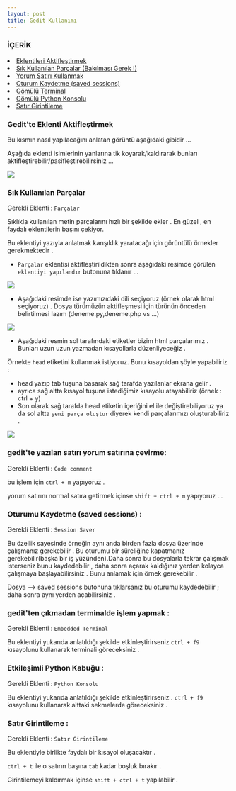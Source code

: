 ```yaml
---
layout: post
title: Gedit Kullanımı
---
```


### İÇERİK

<li> <a href="#eklenti-aktif"> Eklentileri Aktifleştirmek </a> </li>
<li> <a href="#parçalar"> Sık Kullanılan Parçalar (Bakılması Gerek !) </a> </li>
<li> <a href="#yorum-satırı"> Yorum Satırı Kullanmak </a> </li>
<li> <a href="oturumu-kaydet"> Oturum Kaydetme (saved sessions) </a> </li>
<li> <a href="gömülü-terminal"> Gömülü Terminal </a> </li>
<li> <a href="gömülü-python-konsolu"> Gömülü Python Konsolu </a> </li>
<li> <a href="satır-girintileme"> Satır Girintileme </a> </li>

### <a id="eklenti-aktif"> Gedit'te Eklenti Aktifleştirmek </a>

Bu kısmın nasıl yapılacağını anlatan görüntü aşağıdaki gibidir ...

Aşağıda eklenti isimlerinin yanlarına tik koyarak/kaldırarak bunları aktifleştirebilir/pasifleştirebilirsiniz ...

<img src="http://img801.imageshack.us/img801/1774/gediteklentikurma.gif" />


### <a id="#parçalar"> Sık Kullanılan Parçalar </a>

Gerekli Eklenti : `Parçalar`

Sıklıkla kullanılan metin parçalarını hızlı bir şekilde ekler . En güzel , en faydalı eklentilerin başını çekiyor.

Bu eklentiyi yazıyla anlatmak karışıklık yaratacağı için görüntülü örnekler gerekmektedir .

- `Parçalar` eklentisi aktifleştirildikten sonra aşağıdaki resimde görülen `eklentiyi yapılandır` butonuna tıklanır ...

<img src="http://img821.imageshack.us/img821/716/ekyapilnq8.png" />

- Aşağıdaki resimde ise yazımızıdaki dili seçiyoruz (örnek olarak html seçiyoruz) . Dosya türümüzün aktifleşmesi için türünün önceden belirtilmesi lazım (deneme.py,deneme.php vs ...)

<img src="http://img194.imageshack.us/img194/7516/ekdilsecnq8.png">

- Aşağıdaki resmin sol tarafındaki etiketler bizim html parçalarımız . Bunları uzun uzun yazmadan kısayollarla düzenliyeceğiz .

Örnekte `head` etiketini kullanmak istiyoruz. Bunu kısayoldan şöyle yapabiliriz :

- head yazıp tab tuşuna basarak sağ tarafda yazılanlar ekrana gelir .
- ayrıca sağ altta kısayol tuşuna istediğimiz kısayolu atayabiliriz (örnek : ctrl + y)
- Son olarak sağ tarafda head etiketin içeriğini el ile değiştirebiliyoruz  ya da sol altta `yeni parça oluştur` diyerek kendi parçalarımızı oluşturabiliriz . 

<img src="http://img401.imageshack.us/img401/5606/ekdilyapisecnq8.png">

### <a id="#yorum-satırı"> gedit'te yazılan satırı yorum satırına çevirme: </a>

Gerekli Eklenti : `Code comment`

bu işlem için `ctrl + m` yapıyoruz . 

yorum satırını normal satıra getirmek içinse `shift + ctrl + m` yapıyoruz ...

### <a id="oturumu-kaydet"> Oturumu Kaydetme (saved sessions) : </a>

Gerekli Eklenti : `Session Saver`

Bu özellik sayesinde örneğin aynı anda birden fazla dosya üzerinde çalışmanız gerekebilir . Bu oturumu bir süreliğine kapatmanız gerekebilir(başka bir iş yüzünden).Daha sonra bu dosyalarla tekrar çalışmak isterseniz bunu kaydedebilir , daha sonra açarak kaldığınız yerden kolayca çalışmaya başlayabilirsiniz . Bunu anlamak için örnek gerekebilir .

Dosya --> saved sessions butonuna tıklarsanız bu oturumu kaydedebilir ; daha sonra aynı yerden açabilirsiniz .

### <a id="#gömülü-terminal"> gedit'ten çıkmadan terminalde işlem yapmak : </a>

Gerekli Eklenti : `Embedded Terminal`

Bu eklentiyi yukarıda anlatıldığı şekilde etkinleştirirseniz  `ctrl + f9` kısayolunu kullanarak terminali göreceksiniz .

### <a id="#gömülü-python-konsolu"> Etkileşimli Python Kabuğu : </a>

Gerekli Eklenti : `Python Konsolu`

Bu eklentiyi yukarıda anlatıldığı şekilde etkinleştirirseniz . `ctrl + f9` kısayolunu kullanarak alttaki sekmelerde göreceksiniz .

### <a id="satır-girintileme"> Satır Girintileme : </a>

Gerekli Eklenti : `Satır Girintileme`

Bu eklentiyle birlikte faydalı bir kısayol oluşacaktır .

`ctrl + t` ile o satırın başına `tab` kadar boşluk bırakır . 

Girintilemeyi kaldırmak içinse `shift + ctrl + t` yapılabilir . 
